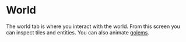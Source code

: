 # World

The world tab is where you interact with the world. From this screen you can inspect tiles and entities. You can also animate [golems](golem).
